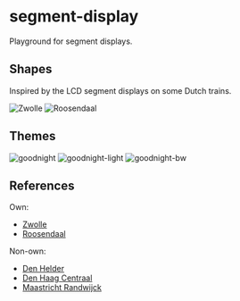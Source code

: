 # segment-display
Playground for segment displays.

## Shapes

Inspired by the LCD segment displays on some Dutch trains.

![Zwolle](https://user-images.githubusercontent.com/14018963/174204313-8d2fd422-29d9-4a4f-8476-24168333f42b.jpeg)
![Roosendaal](https://user-images.githubusercontent.com/14018963/174503368-1590bf60-2dd6-4223-81ee-3cc5ff96b894.png)

## Themes
![goodnight](https://user-images.githubusercontent.com/14018963/174203915-c5f27b19-2188-440a-b74f-d7d41dde1080.png)
![goodnight-light](https://user-images.githubusercontent.com/14018963/174203989-82e7c034-2ec9-4771-8c65-73d989f9be51.png)
![goodnight-bw](https://user-images.githubusercontent.com/14018963/174204040-f921e799-86aa-42bc-b95f-dbcc0b64fa52.png)

## References

Own:
  - [Zwolle](https://user-images.githubusercontent.com/14018963/174204313-8d2fd422-29d9-4a4f-8476-24168333f42b.jpeg)
  - [Roosendaal](https://user-images.githubusercontent.com/14018963/174503368-1590bf60-2dd6-4223-81ee-3cc5ff96b894.png)

Non-own:
  - [Den Helder](https://treinposities.nl/foto/67902)
  - [Den Haag Centraal](https://treinposities.nl/foto/40853)
  - [Maastricht Randwijck](https://commons.wikimedia.org/wiki/File:Bestemming_Maastricht_Randwijck.jpg)

